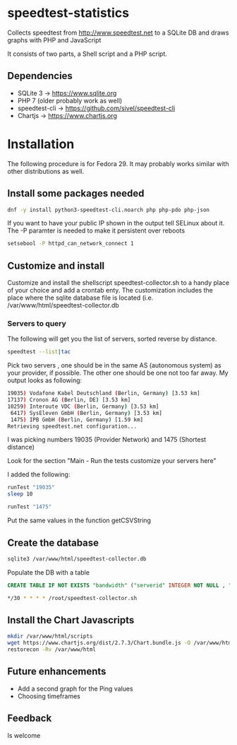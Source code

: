 # speedtest-statistics
Collects speedtest from http://www.speedtest.net to a SQLite DB and draws graphs with PHP and JavaScript

It consists of two parts, a Shell script and a PHP script.

## Dependencies

* SQLite 3 -> https://www.sqlite.org
* PHP 7 (older probably work as well)
* speedtest-cli -> https://github.com/sivel/speedtest-cli
* Chartjs -> https://www.chartjs.org

# Installation

The following procedure is for Fedora 29. It may probably works similar with other distributions as well.

## Install some packages needed

```bash
dnf -y install python3-speedtest-cli.noarch php php-pdo php-json
```

If you want to have your public IP shown in the output tell SELinux about it. The -P paramter is needed to make it 
persistent over reboots

```bash
setsebool -P httpd_can_network_connect 1
```

## Customize and install
Customize and install the shellscript speedtest-collector.sh to a handy place of your choice and add a crontab enty. The customization includes the place where the sqlite database file is located (i.e. /var/www/html/speedtest-collector.db

### Servers to query

The following will get you the list of servers, sorted reverse by distance.

```bash
speedtest --list|tac
```
Pick two servers , one should be in the same AS (autonomous system) as your provider, if possible. The other one should be one not too far away.
My output looks as following:

```bash
19035) Vodafone Kabel Deutschland (Berlin, Germany) [3.53 km]
17137) Cronon AG (Berlin, DE) [3.53 km]
10259) Interoute VDC (Berlin, Germany) [3.53 km]
 6417) SysEleven GmbH (Berlin, Germany) [3.53 km]
 1475) IPB GmbH (Berlin, Germany) [1.59 km]
Retrieving speedtest.net configuration...
```

I was picking numbers 19035 (Provider Network) and 1475 (Shortest distance)

Look for the section "Main - Run the tests customize your servers here"

I added the following:

```bash
runTest "19035"
sleep 10

runTest "1475"
```

Put the same values in the function getCSVString


## Create the database

```bash
sqlite3 /var/www/html/speedtest-collector.db
```

Populate the DB with a table

```SQL
CREATE TABLE IF NOT EXISTS "bandwidth" ("serverid" INTEGER NOT NULL , "sponsor" VARCHAR NOT NULL , "servername" VARCHAR NOT NULL , "times" DATETIME PRIMARY KEY NOT NULL UNIQUE , "distance" FLOAT NOT NULL , "ping" FLOAT NOT NULL , "download" FLOAT NOT NULL , "upload" FLOAT NOT NULL );
```



```bash
*/30 * * * * /root/speedtest-collector.sh
```

## Install the Chart Javascripts

```bash
mkdir /var/www/html/scripts
wget https://www.chartjs.org/dist/2.7.3/Chart.bundle.js -O /var/www/html/scripts/Chart.bundle.js
restorecon -Rv /var/www/html
```
## Future enhancements

* Add a second graph for the Ping values
* Choosing timeframes

## Feedback
Is welcome
